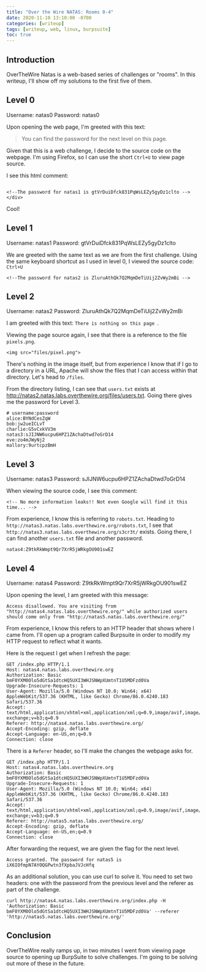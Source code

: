 ```yaml
---
title: "Over the Wire NATAS: Rooms 0-4"
date: 2020-11-10 13:10:00 -0700
categories: [writeup]
tags: [writeup, web, linux, burpsuite]
toc: true
---
```

## Introduction

OverTheWire Natas is a web-based series of challenges or "rooms". In this writeup, I'll show off my solutions to the first five of them.

## Level 0

Username: natas0
Password: natas0

Upon opening the web page, I'm greeted with this text: 

> You can find the password for the next level on this page. 

Given that this is a web challenge, I decide to the source code on the webpage. I'm using Firefox, so I can use the short ``Ctrl+U`` to view page source.

I see this html comment:

```

<!--The password for natas1 is gtVrDuiDfck831PqWsLEZy5gyDz1clto -->
</div>
```

Cool!

## Level 1
Username: natas1
Password: gtVrDuiDfck831PqWsLEZy5gyDz1clto

We are greeted with the same text as we are from the first challenge. Using the same keyboard shortcut as I used in level 0, I viewed the source code: ``Ctrl+U``

```
<!--The password for natas2 is ZluruAthQk7Q2MqmDeTiUij2ZvWy2mBi -->
```

## Level 2
Username: natas2
Password: ZluruAthQk7Q2MqmDeTiUij2ZvWy2mBi

I am greeted with this text: ``There is nothing on this page ``.

Viewing the page source again, I see that there is a reference to the file ``pixels.png``. 

```
<img src="files/pixel.png">
```

There's nothing in the image itself, but from experience I know that if I go to a directory in a URL, Apache will show the files that I can access within that directory. Let's head to ``/files``. 

From the directory listing, I can see that ``users.txt`` exists at http://natas2.natas.labs.overthewire.org/files/users.txt. Going there gives me the password for Level 3.

```
# username:password
alice:BYNdCesZqW
bob:jw2ueICLvT
charlie:G5vCxkVV3m
natas3:sJIJNW6ucpu6HPZ1ZAchaDtwd7oGrD14
eve:zo4mJWyNj2
mallory:9urtcpzBmH
```

## Level 3
Username: natas3
Password: sJIJNW6ucpu6HPZ1ZAchaDtwd7oGrD14

When viewing the source code, I see this comment:

```
<!-- No more information leaks!! Not even Google will find it this time... -->
```

From experience, I know this is referring to ``robots.txt``. Heading to ``http://natas3.natas.labs.overthewire.org/robots.txt``, I see that ``http://natas3.natas.labs.overthewire.org/s3cr3t/`` exists. Going there, I can find another ``users.txt`` file and another password. 

```
natas4:Z9tkRkWmpt9Qr7XrR5jWRkgOU901swEZ
```

## Level 4
Username: natas4
Password: Z9tkRkWmpt9Qr7XrR5jWRkgOU901swEZ

Upon opening the level, I am greeted with this message:

```
Access disallowed. You are visiting from "http://natas4.natas.labs.overthewire.org/" while authorized users should come only from "http://natas5.natas.labs.overthewire.org/"
```

From experience, I know this refers to an HTTP header that shows where I came from. I'll open up a program called Burpsuite in order to modify my HTTP request to reflect what it wants.

Here is the request I get when I refresh the page: 

```
GET /index.php HTTP/1.1
Host: natas4.natas.labs.overthewire.org
Authorization: Basic bmF0YXM0Olo5dGtSa1dtcHQ5UXI3WHJSNWpXUmtnT1U5MDFzd0Va
Upgrade-Insecure-Requests: 1
User-Agent: Mozilla/5.0 (Windows NT 10.0; Win64; x64) AppleWebKit/537.36 (KHTML, like Gecko) Chrome/86.0.4240.183 Safari/537.36
Accept: text/html,application/xhtml+xml,application/xml;q=0.9,image/avif,image/webp,image/apng,*/*;q=0.8,application/signed-exchange;v=b3;q=0.9
Referer: http://natas4.natas.labs.overthewire.org/
Accept-Encoding: gzip, deflate
Accept-Language: en-US,en;q=0.9
Connection: close
```

There is a ``Referer`` header, so I'll make the changes the webpage asks for. 


```
GET /index.php HTTP/1.1
Host: natas4.natas.labs.overthewire.org
Authorization: Basic bmF0YXM0Olo5dGtSa1dtcHQ5UXI3WHJSNWpXUmtnT1U5MDFzd0Va
Upgrade-Insecure-Requests: 1
User-Agent: Mozilla/5.0 (Windows NT 10.0; Win64; x64) AppleWebKit/537.36 (KHTML, like Gecko) Chrome/86.0.4240.183 Safari/537.36
Accept: text/html,application/xhtml+xml,application/xml;q=0.9,image/avif,image/webp,image/apng,*/*;q=0.8,application/signed-exchange;v=b3;q=0.9
Referer: http://natas5.natas.labs.overthewire.org/
Accept-Encoding: gzip, deflate
Accept-Language: en-US,en;q=0.9
Connection: close
```

After forwarding the request, we are given the flag for the next level.

```
Access granted. The password for natas5 is iX6IOfmpN7AYOQGPwtn3fXpbaJVJcHfq
```

As an additional solution, you can use curl to solve it. You need to set two headers: one with the password from the previous level and the referer as part of the challenge.

```
curl http://natas4.natas.labs.overthewire.org/index.php -H 'Authorization: Basic bmF0YXM0Olo5dGtSa1dtcHQ5UXI3WHJSNWpXUmtnT1U5MDFzd0Va' --referer 'http://natas5.natas.labs.overthewire.org/'
```

## Conclusion

OverTheWire really ramps up, in two minutes I went from viewing page source to opening up BurpSuite to solve challenges. I'm going to be solving out more of these in the future.
